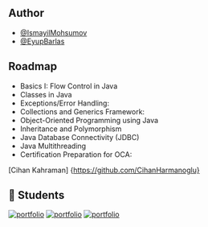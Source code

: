 
## Author

- [@IsmayilMohsumov](https://github.com/IsmayilMohsumov)
- [@EyupBarlas](https://github.com/eyupbarlas)


## Roadmap

- Basics I: Flow Control in Java
- Classes in Java
- Exceptions/Error Handling:
- Collections and Generics Framework:
- Object-Oriented Programming using Java
- Inheritance and Polymorphism
- Java Database Connectivity (JDBC)
- Java Multithreading
- Certification Preparation for OCA:

[Cihan Kahraman] {https://github.com/CihanHarmanoglu}




## 🔗 Students
[![portfolio](https://img.shields.io/badge/EMRE-000?style=for-the-badge&logo=ko-fi&logoColor=white)](https://github.com/tameremre)
[![portfolio](https://img.shields.io/badge/MUSTAFO-000?style=for-the-badge&logo=ko-fi&logoColor=white)](https://github.com/MrAspiringDev)
[![portfolio](https://img.shields.io/badge/SECIL-000?style=for-the-badge&logo=ko-fi&logoColor=white)](https://github.com/seciltamti)


